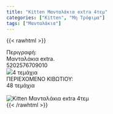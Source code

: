 ```yaml
---
title: "Kitten Μανταλάκια extra 4τεμ"
categories: ["Kitten", "Μη Τρόφιμα"]
tags: ["Μανταλάκια"]
---
```

{{< rawhtml >}}

<div class="sload214"><div class="product"><div id="sistatika">Περιγραφή:</div><div class="alltext">Μανταλάκια extra.</div><div id="barcode"><div id="barimage1"></div><span id="bartext">5202576709010</span></div><div id="varos"><div id="varosimage" style="margin:0"><img src="/media/icons/tem.png"><span id="varostext">4 τεμάχια</span></div></div><div id="kivotio">ΠΕΡΙΕΧΟΜΕΝΟ ΚΙΒΩΤΙΟΥ:<br>48 τεμάχια</div><br><div class="pimg"><img alt="Kitten Μανταλάκια extra 4τεμ" title="Kitten Μανταλάκια extra 4τεμ" src="/media/images/kitten-mantalakia-extra-4tem.jpg"></div></div></div>
{{< /rawhtml >}}


